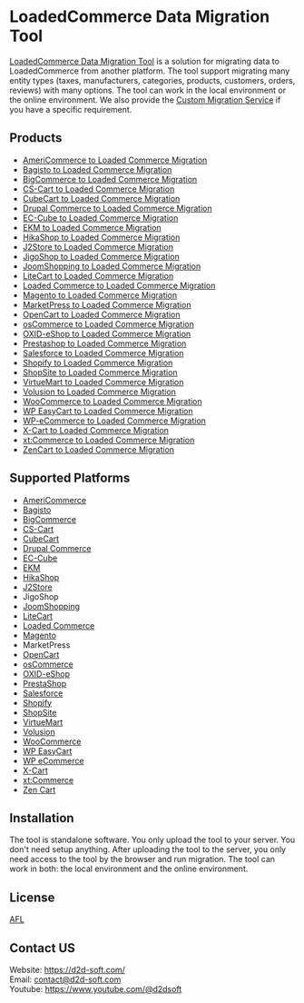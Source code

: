 # LoadedCommerce Data Migration Tool
[LoadedCommerce Data Migration Tool](https://d2d-soft.com/22-loaded-migration) is a solution for migrating data to LoadedCommerce from another platform. The tool support migrating many entity types (taxes, manufacturers, categories, products, customers, orders, reviews) with many options. The tool can work in the local environment or the online environment. We also provide the [Custom Migration Service](https://d2d-soft.com/migration-services/296-data-migration-customization.html) if you have a specific requirement. 

## Products
- [AmeriCommerce to Loaded Commerce Migration](https://d2d-soft.com/loaded-migration/770-7247-americommerce-to-loaded-migration-tool.html#/72-entities-1000)
- [Bagisto to Loaded Commerce Migration](https://d2d-soft.com/loaded-migration/937-8956-bagisto-to-loaded-migration-tool.html#/72-entities-1000)
- [BigCommerce to Loaded Commerce Migration](https://d2d-soft.com/loaded-migration/413-1667-bigcommerce-to-loaded-migration-tool.html#/72-entities-1000)
- [CS-Cart to Loaded Commerce Migration](https://d2d-soft.com/loaded-migration/324-1387-cs-cart-to-loaded-migration-tool.html)
- [CubeCart to Loaded Commerce Migration](https://d2d-soft.com/loaded-migration/122-532-cubecart-to-loaded-migration-tool.html)
- [Drupal Commerce to Loaded Commerce Migration](https://d2d-soft.com/loaded-migration/359-drupal-commerce-to-loaded-migration-service.html)
- [EC-Cube to Loaded Commerce Migration](https://d2d-soft.com/loaded-migration/998-9573-ec-cube-to-loaded-migration-tool.html#/72-entities-1000)
- [EKM to Loaded Commerce Migration](https://d2d-soft.com/loaded-migration/824-7799-ekm-to-loaded-migration-tool.html#/72-entities-1000)
- [HikaShop to Loaded Commerce Migration](https://d2d-soft.com/loaded-migration/456-1877-hikashop-to-loaded-migration-tool.html#/72-entities-1000)
- [J2Store to Loaded Commerce Migration](https://d2d-soft.com/loaded-migration/499-2072-j2store-to-loaded-migration-tool.html#/72-entities-1000)
- [JigoShop to Loaded Commerce Migration](https://d2d-soft.com/loaded-migration/542-2267-jigoshop-to-loaded-migration-tool.html#/72-entities-1000)
- [JoomShopping to Loaded Commerce Migration](https://d2d-soft.com/loaded-migration/592-2507-joomshopping-to-loaded-migration-tool.html#/72-entities-1000)
- [LiteCart to Loaded Commerce Migration](https://d2d-soft.com/loaded-migration/878-8361-litecart-to-loaded-migration-tool.html#/72-entities-1000)
- [Loaded Commerce to Loaded Commerce Migration](https://d2d-soft.com/loaded-migration/123-537-loaded-to-loaded-migration-tool.html)
- [Magento to Loaded Commerce Migration](https://d2d-soft.com/loaded-migration/124-542-magento-to-loaded-migration-tool.html)
- [MarketPress to Loaded Commerce Migration](https://d2d-soft.com/loaded-migration/567-2387-marketpress-to-loaded-migration-tool.html#/72-entities-1000)
- [OpenCart to Loaded Commerce Migration](https://d2d-soft.com/loaded-migration/125-547-opencart-to-loaded-migration-tool.html)
- [osCommerce to Loaded Commerce Migration](https://d2d-soft.com/loaded-migration/126-552-oscommerce-to-loaded-migration-tool.html)
- [OXID-eShop to Loaded Commerce Migration](https://d2d-soft.com/loaded-migration/127-557-oxid-eshop-to-loaded-migration-tool.html)
- [Prestashop to Loaded Commerce Migration](https://d2d-soft.com/loaded-migration/128-562-prestashop-to-loaded-migration-tool.html)
- [Salesforce to Loaded Commerce Migration](https://d2d-soft.com/loaded-migration/718-6726-salesforce-to-loaded-migration-tool.html#/72-entities-1000)
- [Shopify to Loaded Commerce Migration](https://d2d-soft.com/loaded-migration/376-1487-shopify-to-loaded-migration-tool.html#/72-entities-1000)
- [ShopSite to Loaded Commerce Migration](https://d2d-soft.com/loaded-migration/851-8075-shopsite-to-loaded-migration-tool.html#/72-entities-1000)
- [VirtueMart to Loaded Commerce Migration](https://d2d-soft.com/loaded-migration/129-567-virtuemart-to-loaded-migration-tool.html)
- [Volusion to Loaded Commerce Migration](https://d2d-soft.com/loaded-migration/641-5923-volusion-to-loaded-migration-tool.html#/72-entities-1000)
- [WooCommerce to Loaded Commerce Migration](https://d2d-soft.com/loaded-migration/130-572-woocommerce-to-loaded-migration-tool.html)
- [WP EasyCart to Loaded Commerce Migration](https://d2d-soft.com/loaded-migration/667-6198-wpeasycart-to-loaded-migration-tool.html#/72-entities-1000)
- [WP-eCommerce to Loaded Commerce Migration](https://d2d-soft.com/loaded-migration/131-577-wp-ecommerce-to-loaded-migration-tool.html)
- [X-Cart to Loaded Commerce Migration](https://d2d-soft.com/loaded-migration/132-582-x-cart-to-loaded-migration-tool.html)
- [xt:Commerce to Loaded Commerce Migration](https://d2d-soft.com/loaded-migration/133-587-xtcommerce-to-loaded-migration-tool.html)
- [ZenCart to Loaded Commerce Migration](https://d2d-soft.com/loaded-migration/134-592-zencart-to-loaded-migration-tool.html)

## Supported Platforms
- [AmeriCommerce](https://www.americommerce.com/)
- [Bagisto](https://bagisto.com/)
- [BigCommerce](https://www.bigcommerce.com/)
- [CS-Cart](https://www.cs-cart.com/)
- [CubeCart](https://www.cubecart.com/)
- [Drupal Commerce](https://drupalcommerce.org/)
- [EC-Cube](https://www.ec-cube.net/)
- [EKM](https://www.ekm.com/)
- [HikaShop](https://www.hikashop.com/)
- [J2Store](https://www.j2store.org/)
- JigoShop
- [JoomShopping](https://extensions.joomla.org/extension/joomshopping/)
- [LiteCart](https://www.litecart.net/)
- [Loaded Commerce](https://loadedcommerce.com/)
- [Magento](https://magento.com/)
- MarketPress
- [OpenCart](https://www.opencart.com/)
- [osCommerce](https://www.oscommerce.com/)
- [OXID-eShop](https://www.oxid-esales.com)
- [PrestaShop](https://www.prestashop.com)
- [Salesforce](https://www.salesforce.com/)
- [Shopify](https://www.shopify.com/)
- [ShopSite](https://www.shopsite.com/)
- [VirtueMart](https://virtuemart.net/)
- [Volusion](https://volusion.com/)
- [WooCommerce](https://woocommerce.com/)
- [WP EasyCart](https://www.wpeasycart.com/)
- [WP eCommerce](https://wpecommerce.org/)
- [X-Cart](https://www.x-cart.com/)
- [xt:Commerce](https://www.xt-commerce.com/)
- [Zen Cart](https://www.zen-cart.com/)

## Installation
The tool is standalone software. You only upload the tool to your server. You don't need setup anything. After uploading the tool to the server, you only need access to the tool by the browser and run migration. The tool can work in both: the local environment and the online environment.

## License

[AFL](https://d2d-soft.com/license/AFL.txt)

## Contact US
Website: https://d2d-soft.com/ \
Email: contact@d2d-soft.com \
Youtube: https://www.youtube.com/@d2dsoft 
